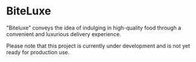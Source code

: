 # BiteLuxe
"Biteluxe" conveys the idea of indulging in high-quality food through a convenient and luxurious delivery experience.

Please note that this project is currently under development and is not yet ready for production use.